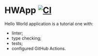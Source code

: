 # HWApp [![CI](https://github.com/georgiybykov/hw_app/actions/workflows/ci.yml/badge.svg)](https://github.com/georgiybykov/hw_app/actions)

Hello World application is a tutorial one with:
 - linter;
 - type checking;
 - tests;
 - configured GitHub Actions.
